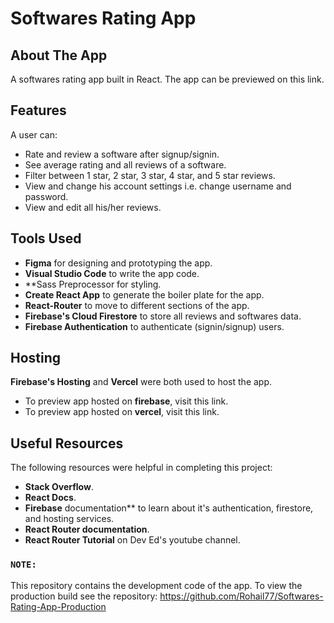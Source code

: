 # Softwares Rating App
## About The App

A softwares rating app built in React. The app can be previewed on this link.

## Features

A user can:
- Rate and review a software after signup/signin.
- See average rating and all reviews of a software. 
- Filter between 1 star, 2 star, 3 star, 4 star, and 5 star reviews.
- View and change his account settings i.e. change username and password.
- View and edit all his/her reviews.

## Tools Used

- **Figma** for designing and prototyping the app.
- **Visual Studio Code** to write the app code.
- **Sass Preprocessor for styling.
- **Create React App** to generate the boiler plate for the app.
- **React-Router** to move to different sections of the app.
- **Firebase's Cloud Firestore** to store all reviews and softwares data.
- **Firebase Authentication** to authenticate (signin/signup) users.

## Hosting
**Firebase's Hosting** and **Vercel** were both used to host the app. 
- To preview app hosted on **firebase**, visit this link.   
- To preview app hosted on **vercel**, visit this link.

## Useful Resources

The following resources were helpful in completing this project:

- **Stack Overflow**.
- **React Docs**.
- **Firebase** documentation** to learn about it's authentication, firestore, and hosting services.
- **React Router documentation**.
- **React Router Tutorial** on Dev Ed's youtube channel.

### `NOTE:`

This repository contains the development code of the app. To view the production build see the repository: 
https://github.com/Rohail77/Softwares-Rating-App-Production

